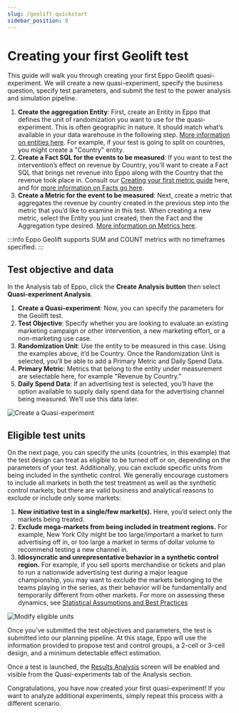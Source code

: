 ```yaml
---
slug: /geolift-quickstart
sidebar_position: 8
---
```

# Creating your first Geolift test

This guide will walk you through creating your first Eppo Geolift quasi-experiment. We will create a new quasi-experiment, specify the business question, specify test parameters, and submit the test to the power analysis and simulation pipeline.

1. **Create the aggregation Entity**: First, create an Entity in Eppo that defines the unit of randomization you want to use for the quasi-experiment. This is often geographic in nature. It should match what’s available in your data warehouse in the following step. [More information on entities here](../data-management/definitions/entities.md). For example, if your test is going to split on countries, you might create a "Country" entity.
2. **Create a Fact SQL for the events to be measured**: If you want to test the intervention’s effect on revenue by Country, you’ll want to create a Fact SQL that brings net revenue into Eppo along with the Country that the revenue took place in. Consult our [Creating your first metric guide](/quick-starts/analysis-integration/adding-metrics/) here, and for [more information on Facts go here](../data-management/definitions/fact-sql.md).
3. **Create a Metric for the event to be measured**: Next, create a metric that aggregates the revenue by country created in the previous step into the metric that you’d like to examine in this test. When creating a new metric, select the Entity you just created, then the Fact and the Aggregation type desired. [More information on Metrics here](../data-management/metrics/index.md).


:::info
Eppo Geolift supports SUM and COUNT metrics with no timeframes specified.
:::

## Test objective and data

In the Analysis tab of Eppo, click the **Create Analysis button** then select **Quasi-experiment Analysis**.

1. **Create a Quasi-experiment**: Now, you can specify the parameters for the Geolift test.
2. **Test Objective**: Specify whether you are looking to evaluate an existing marketing campaign or other intervention, a new marketing effort, or a non-marketing use case.
3. **Randomization Unit**: Use the entity to be measured in this case. Using the examples above, it’d be Country. Once the Randomization Unit is selected, you’ll be able to add a Primary Metric and Daily Spend Data.
4. **Primary Metric**: Metrics that belong to the entity under measurement are selectable here, for example "Revenue by Country."
5. **Daily Spend Data**: If an advertising test is selected, you’ll have the option available to supply daily spend data for the advertising channel being measured. We’ll use this data later.

![Create a Quasi-experiment](/img/geolift/geolift_create_quasi.png)

## Eligible test units

On the next page, you can specify the units (countries, in this example) that the test design can treat as eligible to be turned off or on, depending on the parameters of your test. Additionally, you can exclude specific units from being included in the synthetic control. We generally encourage customers to include all markets in both the test treatment as well as the synthetic control markets, but there are valid business and analytical reasons to exclude or include only some markets:

   1. **New initiative test in a single/few market(s).** Here, you’d select only the markets being treated.
   2. **Exclude mega-markets from being included in treatment regions.** For example, New York City might be too large/important a market to turn advertising off in, or too large a market in terms of dollar volume to recommend testing a new channel in.
   3. **Idiosyncratic and unrepresentative behavior in a synthetic control region.** For example, if you sell sports merchandise or tickets and plan to run a nationwide advertising test during a major league championship, you may want to exclude the markets belonging to the teams playing in the series, as their behavior will be fundamentally and temporarily different from other markets. For more on assessing these dynamics, see [Statistical Assumptions and Best Practices](../geolift/assumptions_best_practices.md)

![Modify eligible units](/img/geolift/geolift_create_page2.png)

Once you’ve submitted the test objectives and parameters, the test is submitted into our planning pipeline. At this stage, Eppo will use the information provided to propose test and control groups, a 2-cell or 3-cell design, and a minimum detectable effect estimation.

Once a test is launched, the [Results Analysis](../geolift/analysis.md) screen will be enabled and visible from the Quasi-experiments tab of the Analysis section.

Congratulations, you have now created your first quasi-experiment! If you want to analyze additional experiments, simply repeat this process with a different scenario.
